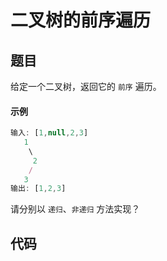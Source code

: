 # 二叉树的前序遍历

## 题目
给定一个二叉树，返回它的 `前序` 遍历。

#### 示例
```js
输入: [1,null,2,3]  
   1
    \
     2
    /
   3 
输出: [1,2,3]
```
请分别以 `递归`、`非递归` 方法实现？

## 代码




